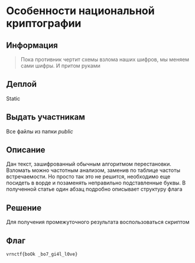 # Особенности национальной криптографии

## Информация 

> Пока противник чертит схемы взлома наших шифров, мы меняем сами шифры. И притом руками


## Деплой

Static 

## Выдать участникам

Все файлы из папки *public*

## Описание

Дан текст, зашифрованный обычным алгоритмом перестановки. Взломать можно частотным анализом,
заменив по таблице частоты встречаемости. Но просто так это не решится, необходимо еще посидеть
в ворде и позаменять неправильно подставленные буквы. В полученной статье один абзац подробно
описывает структуру флага

## Решение 

Для получения промежуточного результата воспользоваться скриптом 

## Флаг

`vrnctf{boOk _bo7_gi4l_l0ve}`


